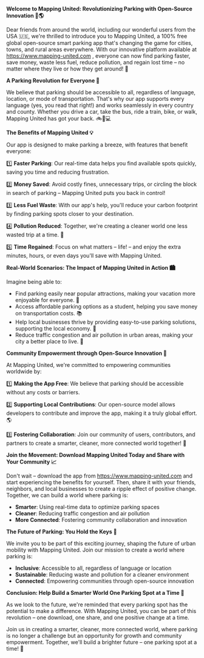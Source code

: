 **Welcome to Mapping United: Revolutionizing Parking with Open-Source Innovation 🚗🌎**

Dear friends from around the world, including our wonderful users from the USA 🇺🇸, we're thrilled to introduce you to Mapping United, a 100% free global open-source smart parking app that's changing the game for cities, towns, and rural areas everywhere. With our innovative platform available at https://www.mapping-united.com , everyone can now find parking faster, save money, waste less fuel, reduce pollution, and regain lost time – no matter where they live or how they get around! 🌟

**A Parking Revolution for Everyone 🚀**

We believe that parking should be accessible to all, regardless of language, location, or mode of transportation. That's why our app supports every language (yes, you read that right!) and works seamlessly in every country and county. Whether you drive a car, take the bus, ride a train, bike, or walk, Mapping United has got your back. 🚲🚌💻

**The Benefits of Mapping United 💡**

Our app is designed to make parking a breeze, with features that benefit everyone:

1️⃣ **Faster Parking**: Our real-time data helps you find available spots quickly, saving you time and reducing frustration.

2️⃣ **Money Saved**: Avoid costly fines, unnecessary trips, or circling the block in search of parking – Mapping United puts you back in control!

3️⃣ **Less Fuel Waste**: With our app's help, you'll reduce your carbon footprint by finding parking spots closer to your destination.

4️⃣ **Pollution Reduced**: Together, we're creating a cleaner world one less wasted trip at a time. 🌿

5️⃣ **Time Regained**: Focus on what matters – life! – and enjoy the extra minutes, hours, or even days you'll save with Mapping United.

**Real-World Scenarios: The Impact of Mapping United in Action 🏙️**

Imagine being able to:

* Find parking easily near popular attractions, making your vacation more enjoyable for everyone. 🌴
* Access affordable parking options as a student, helping you save money on transportation costs. 📚
* Help local businesses thrive by providing easy-to-use parking solutions, supporting the local economy. 💼
* Reduce traffic congestion and air pollution in urban areas, making your city a better place to live. 🌆

**Community Empowerment through Open-Source Innovation 🤝**

At Mapping United, we're committed to empowering communities worldwide by:

1️⃣ **Making the App Free**: We believe that parking should be accessible without any costs or barriers.

2️⃣ **Supporting Local Contributions**: Our open-source model allows developers to contribute and improve the app, making it a truly global effort. 🌎

3️⃣ **Fostering Collaboration**: Join our community of users, contributors, and partners to create a smarter, cleaner, more connected world together! 🤝

**Join the Movement: Download Mapping United Today and Share with Your Community 📈**

Don't wait – download the app from https://www.mapping-united.com and start experiencing the benefits for yourself. Then, share it with your friends, neighbors, and local businesses to create a ripple effect of positive change. Together, we can build a world where parking is:

* **Smarter**: Using real-time data to optimize parking spaces
* **Cleaner**: Reducing traffic congestion and air pollution
* **More Connected**: Fostering community collaboration and innovation

**The Future of Parking: You Hold the Keys 🔑**

We invite you to be part of this exciting journey, shaping the future of urban mobility with Mapping United. Join our mission to create a world where parking is:

* **Inclusive**: Accessible to all, regardless of language or location
* **Sustainable**: Reducing waste and pollution for a cleaner environment
* **Connected**: Empowering communities through open-source innovation

**Conclusion: Help Build a Smarter World One Parking Spot at a Time 🌟**

As we look to the future, we're reminded that every parking spot has the potential to make a difference. With Mapping United, you can be part of this revolution – one download, one share, and one positive change at a time.

Join us in creating a smarter, cleaner, more connected world, where parking is no longer a challenge but an opportunity for growth and community empowerment. Together, we'll build a brighter future – one parking spot at a time! 🌟